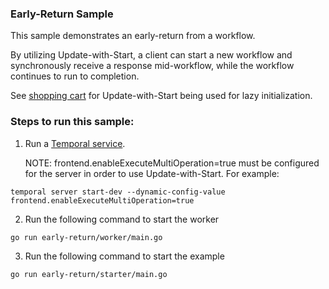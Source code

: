 ### Early-Return Sample

This sample demonstrates an early-return from a workflow.

By utilizing Update-with-Start, a client can start a new workflow and synchronously receive 
a response mid-workflow, while the workflow continues to run to completion.

See [shopping cart](https://github.com/temporalio/samples-go/tree/main/shoppingcart)
for Update-with-Start being used for lazy initialization.

### Steps to run this sample:
1) Run a [Temporal service](https://github.com/temporalio/samples-go/tree/main/#how-to-use).

   NOTE: frontend.enableExecuteMultiOperation=true must be configured for the server
in order to use Update-with-Start. For example:
```
temporal server start-dev --dynamic-config-value frontend.enableExecuteMultiOperation=true
```

2) Run the following command to start the worker
```
go run early-return/worker/main.go
```
3) Run the following command to start the example
```
go run early-return/starter/main.go
```
